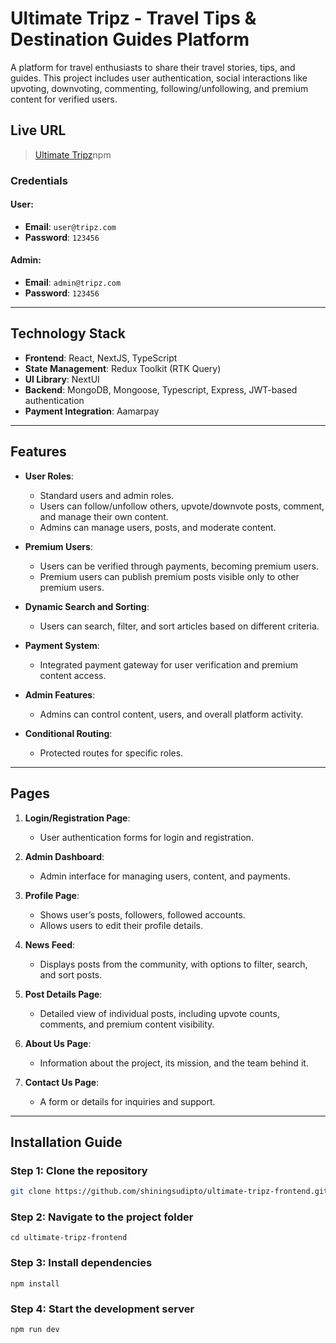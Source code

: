 <!-- ### Live site : https://ultimate-tripz-next.vercel.app/ -->
<!-- ### Live site netlify : https://ultimate-tripz.netlify.app/ -->

# Ultimate Tripz - Travel Tips & Destination Guides Platform

A platform for travel enthusiasts to share their travel stories, tips, and guides. This project includes user authentication, social interactions like upvoting, downvoting, commenting, following/unfollowing, and premium content for verified users.

## Live URL

> [Ultimate Tripz](https://ultimate-tripz.netlify.app)npm 

### Credentials

#### User:

- **Email**: `user@tripz.com`
- **Password**: `123456`

#### Admin:

- **Email**: `admin@tripz.com`
- **Password**: `123456`

---

## Technology Stack

- **Frontend**: React, NextJS, TypeScript
- **State Management**: Redux Toolkit (RTK Query)
- **UI Library**: NextUI
- **Backend**: MongoDB, Mongoose, Typescript, Express, JWT-based authentication
- **Payment Integration**: Aamarpay

---

## Features

- **User Roles**:
  - Standard users and admin roles.
  - Users can follow/unfollow others, upvote/downvote posts, comment, and manage their own content.
  - Admins can manage users, posts, and moderate content.
- **Premium Users**:

  - Users can be verified through payments, becoming premium users.
  - Premium users can publish premium posts visible only to other premium users.

- **Dynamic Search and Sorting**:

  - Users can search, filter, and sort articles based on different criteria.

- **Payment System**:

  - Integrated payment gateway for user verification and premium content access.

- **Admin Features**:

  - Admins can control content, users, and overall platform activity.

- **Conditional Routing**:
  - Protected routes for specific roles.

---

## Pages

1. **Login/Registration Page**:

   - User authentication forms for login and registration.

2. **Admin Dashboard**:

   - Admin interface for managing users, content, and payments.

3. **Profile Page**:

   - Shows user’s posts, followers, followed accounts.
   - Allows users to edit their profile details.

4. **News Feed**:

   - Displays posts from the community, with options to filter, search, and sort posts.

5. **Post Details Page**:

   - Detailed view of individual posts, including upvote counts, comments, and premium content visibility.

6. **About Us Page**:

   - Information about the project, its mission, and the team behind it.

7. **Contact Us Page**:

   - A form or details for inquiries and support.

---

## Installation Guide

### Step 1: Clone the repository

```bash
git clone https://github.com/shiningsudipto/ultimate-tripz-frontend.git
```

### Step 2: Navigate to the project folder

```
cd ultimate-tripz-frontend
```

### Step 3: Install dependencies

```
npm install
```

### Step 4: Start the development server

```
npm run dev
```

